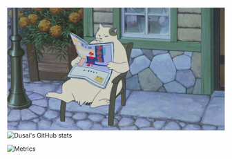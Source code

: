 ![image](https://github.com/Ve1nsStp/btnok/blob/master/src/assets/images/020.jpg)
![Dusai's GitHub stats](https://github-readme-stats.vercel.app/api?username=Ve1nsStp)
<!--START_SECTION:waka-->
<!--END_SECTION:waka-->
![Metrics](https://metrics.lecoq.io/Ve1nsStp?template=classic&languages=1&isocalendar=1&topics=1&starlists=1&base=header%2C%20activity%2C%20community%2C%20repositories%2C%20metadata&base.indepth=false&base.hireable=false&base.skip=false&isocalendar=false&isocalendar.duration=half-year&languages=false&languages.ignored=HTML%E3%80%81CSS%E3%80%81JS%E3%80%81TS%E3%80%81React%E3%80%81React%20Native...&languages.limit=8&languages.threshold=0%25&languages.other=false&languages.colors=github&languages.sections=most-used&languages.indepth=false&languages.analysis.timeout=15&languages.analysis.timeout.repositories=7.5&languages.categories=markup%2C%20programming&languages.recent.categories=markup%2C%20programming&languages.recent.load=300&languages.recent.days=14&topics=false&topics.mode=starred&topics.sort=stars&topics.limit=15&starlists=false&starlists.limit=2&starlists.limit.repositories=2&starlists.languages=false&starlists.limit.languages=8&starlists.shuffle.repositories=true&config.timezone=Asia%2FShanghai)
